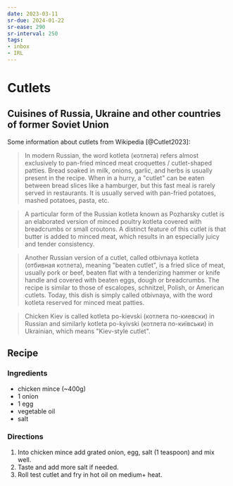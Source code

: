 ```yaml
---
date: 2023-03-11
sr-due: 2024-01-22
sr-ease: 290
sr-interval: 250
tags:
- inbox
- IRL
---
```


# Cutlets

## Cuisines of Russia, Ukraine and other countries of former Soviet Union

Some information about cutlets from Wikipedia [@Cutlet2023]:

> In modern Russian, the word kotleta (котлета) refers almost exclusively to
> pan-fried minced meat croquettes / cutlet-shaped patties. Bread soaked in
> milk, onions, garlic, and herbs is usually present in the recipe. When in a
> hurry, a "cutlet" can be eaten between bread slices like a hamburger, but this
> fast meal is rarely served in restaurants. It is usually served with pan-fried
> potatoes, mashed potatoes, pasta, etc.

> A particular form of the Russian kotleta known as Pozharsky cutlet is an
> elaborated version of minced poultry kotleta covered with breadcrumbs or small
> croutons. A distinct feature of this cutlet is that butter is added to minced
> meat, which results in an especially juicy and tender consistency.

> Another Russian version of a cutlet, called otbivnaya kotleta (отбивная
> котлета), meaning "beaten cutlet", is a fried slice of meat, usually pork or
> beef, beaten flat with a tenderizing hammer or knife handle and covered with
> beaten eggs, dough or breadcrumbs. The recipe is similar to those of
> escalopes, schnitzel, Polish, or American cutlets. Today, this dish is simply
> called otbivnaya, with the word kotleta reserved for minced meat patties.

> Chicken Kiev is called kotleta po-kievski (котлета по-киевски) in Russian and
> similarly kotleta po-kyivski (котлета по-київськи) in Ukrainian, which means
> "Kiev-style cutlet".

## Recipe

### Ingredients

- chicken mince (~400g)
- 1 onion
- 1 egg
- vegetable oil
- salt

### Directions

1. Into chicken mince add grated onion, egg, salt (1 teaspoon) and mix well.
2. Taste and add more salt if needed.
3. Roll test cutlet and fry in hot oil on medium+ heat.
